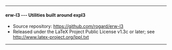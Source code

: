 ----------------------------------------------------------------
#### erw-l3 --- Utilities built around expl3
- Source repository: https://github.com/rogard/erw-l3
- Released under the LaTeX Project Public License v1.3c or later; see http://www.latex-project.org/lppl.txt

----------------------------------------------------------------

